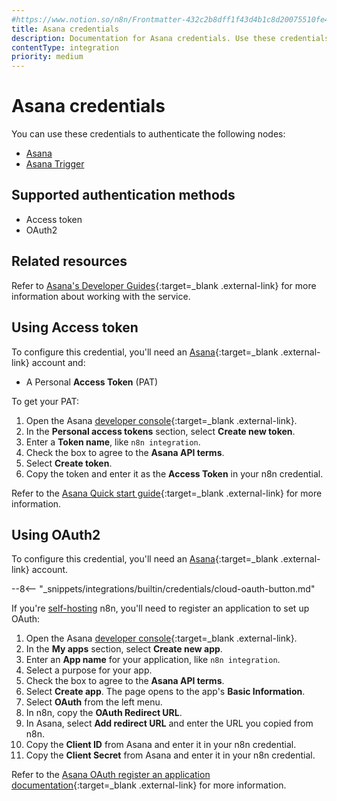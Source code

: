 ```yaml
---
#https://www.notion.so/n8n/Frontmatter-432c2b8dff1f43d4b1c8d20075510fe4
title: Asana credentials
description: Documentation for Asana credentials. Use these credentials to authenticate Asana in n8n, a workflow automation platform.
contentType: integration
priority: medium
---
```


# Asana credentials

You can use these credentials to authenticate the following nodes:

- [Asana](/integrations/builtin/app-nodes/n8n-nodes-base.asana/)
- [Asana Trigger](/integrations/builtin/trigger-nodes/n8n-nodes-base.asanatrigger/)

## Supported authentication methods

- Access token
- OAuth2

## Related resources

Refer to [Asana's Developer Guides](https://developers.asana.com/docs/overview){:target=_blank .external-link} for more information about working with the service.

## Using Access token

To configure this credential, you'll need an [Asana](https://asana.com/){:target=_blank .external-link} account and:

- A Personal **Access Token** (PAT)

To get your PAT:

1. Open the Asana [developer console](https://app.asana.com/0/my-apps){:target=_blank .external-link}.
2. In the **Personal access tokens** section, select **Create new token**.
3. Enter a **Token name**, like `n8n integration`.
4. Check the box to agree to the **Asana API terms**.
5. Select **Create token**.
6. Copy the token and enter it as the **Access Token** in your n8n credential.

Refer to the [Asana Quick start guide](https://developers.asana.com/docs/quick-start#setup){:target=_blank .external-link} for more information.

## Using OAuth2

To configure this credential, you'll need an [Asana](https://asana.com/){:target=_blank .external-link} account.

--8<-- "_snippets/integrations/builtin/credentials/cloud-oauth-button.md"

If you're [self-hosting](/hosting/) n8n, you'll need to register an application to set up OAuth:

1. Open the Asana [developer console](https://app.asana.com/0/my-apps){:target=_blank .external-link}.
2. In the **My apps** section, select **Create new app**.
3. Enter an **App name** for your application, like `n8n integration`.
4. Select a purpose for your app.
5. Check the box to agree to the **Asana API terms**.
6. Select **Create app**. The page opens to the app's **Basic Information**.
7. Select **OAuth** from the left menu.
8. In n8n, copy the **OAuth Redirect URL**.
9. In Asana, select **Add redirect URL** and enter the URL you copied from n8n.
7. Copy the **Client ID** from Asana and enter it in your n8n credential.
8. Copy the **Client Secret** from Asana and enter it in your n8n credential.

Refer to the [Asana OAuth register an application documentation](https://developers.asana.com/docs/oauth#register-an-application){:target=_blank .external-link} for more information.
